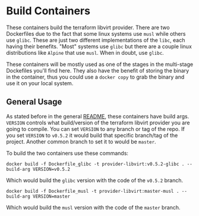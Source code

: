# Build Containers
These containers build the terraform libvirt provider. There are two Dockerfiles due to the fact that some linux
systems use `musl` while others use `glibc`. These are just two different implementations of the `libc`, each having 
their benefits. "Most" systems use `glibc` but there are a couple linux distributions like `Alpine` that use `musl`. When
in doubt, use `glibc`.

These containers will be mostly used as one of the stages in the multi-stage Dockefiles you'll find here. They also have
the benefit of storing the binary in the container, thus you could use a `docker copy` to grab the binary and use it 
on your local system. 

## General Usage
As stated before in the general [README](../), these containers have build args. `VERSION` controls what 
build/version of the terraform libvirt provider you are going to compile. You can set `VERSION` to any branch or tag of
the repo. If you set `VERSION` to `v0.5.2` it would build that specific branch/tag of the project. Another common 
branch to set it to would be `master`. 


To build the two containers use these commands:

```console
docker build -f Dockerfile_glibc -t provider-libvirt:v0.5.2-glibc . --build-arg VERSION=v0.5.2
```

Which would build the `glibc` version with the code of the `v0.5.2` branch.

```console
docker build -f Dockerfile_musl -t provider-libvirt:master-musl . --build-arg VERSION=master
```

Which would build the `musl` version with the code of the `master` branch.